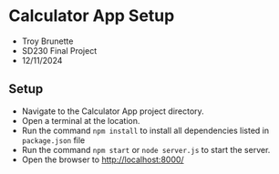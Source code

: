 # Calculator App Setup

- Troy Brunette
- SD230 Final Project
- 12/11/2024

## Setup

- Navigate to the Calculator App project directory.
- Open a terminal at the location.
- Run the command `npm install` to install all dependencies listed in `package.json` file
- Run the command `npm start` or `node server.js` to start the server.
- Open the browser to [http://localhost:8000/](http://localhost:8000/)